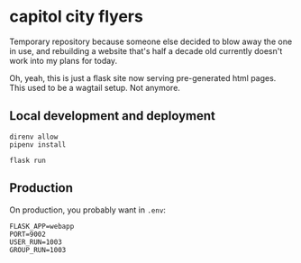 # capitol city flyers

Temporary repository because someone else decided to blow away the one in use, and rebuilding a website that's half a decade old currently doesn't work into my plans for today.

Oh, yeah, this is just a flask site now serving pre-generated html pages. This used to be a wagtail setup. Not anymore.


## Local development and deployment

```
direnv allow
pipenv install

flask run
```

## Production

On production, you probably want in `.env`:

```
FLASK_APP=webapp
PORT=9002
USER_RUN=1003
GROUP_RUN=1003
```